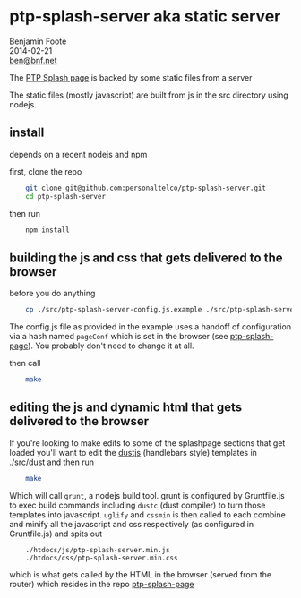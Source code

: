 ptp-splash-server aka static server
===================================

Benjamin Foote  
2014-02-21  
ben@bnf.net  

The [PTP Splash page](https://github.com/personaltelco/ptp-splash-page) is backed by some static files from a server

The static files (mostly javascript) are built from js in the src directory using nodejs.

## install

depends on a recent nodejs and npm

first, clone the repo

````bash
    git clone git@github.com:personaltelco/ptp-splash-server.git
    cd ptp-splash-server
````

then run 
    
````bash
    npm install
````

## building the js and css that gets delivered to the browser

before you do anything

````bash
    cp ./src/ptp-splash-server-config.js.example ./src/ptp-splash-server-config.js
````
The config.js file as provided in the example uses a handoff of configuration via a hash named `pageConf` which is set in the browser
(see [ptp-splash-page](https://github.com/personaltelco/ptp-splash-page)).  You probably don't need to change it at all.

then call

````bash
    make
````

## editing the js and dynamic html that gets delivered to the browser

If you're looking to make edits to some of the splashpage sections
that get loaded you'll want to edit the [dustjs](http://linkedin.github.io/dustjs/) (handlebars style)
templates in ./src/dust and then run

````bash
    make
````

Which will call `grunt`, a nodejs build tool.  grunt is configured by Gruntfile.js
to exec build commands including `dustc` (dust compiler) to turn those templates into
javascript.  `uglify` and `cssmin` is then called to each combine and minify all the 
javascript and css respectively (as configured in Gruntfile.js) and spits out
 
``````
    ./htdocs/js/ptp-splash-server.min.js
    ./htdocs/css/ptp-splash-server.min.css
``````

which is what gets called by the HTML in the browser (served from the router) which resides in the repo [ptp-splash-page](https://github.com/personaltelco/ptp-splash-page)

